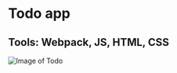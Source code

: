 # Todo app

## Tools: Webpack, JS, HTML, CSS

![Image of Todo](https://i.ibb.co/fHrT1zX/Capture-Todo.png)
